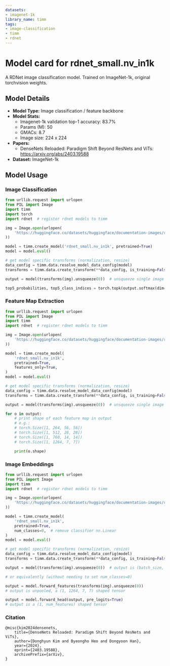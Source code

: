 ```yaml
---
datasets:
- imagenet-1k
library_name: timm
tags:
- image-classification
- timm
- rdnet
---
```

# Model card for rdnet_small.nv_in1k

A RDNet image classification model. Trained on ImageNet-1k, original torchvision weights.

## Model Details
- **Model Type:** Image classification / feature backbone
- **Model Stats:**
  - Imagenet-1k validation top-1 accuracy: 83.7%
  - Params (M): 50
  - GMACs: 8.7
  - Image size: 224 x 224
- **Papers:**
  - DenseNets Reloaded: Paradigm Shift Beyond ResNets and ViTs: https://arxiv.org/abs/2403.19588
- **Dataset:** ImageNet-1k

## Model Usage
### Image Classification
```python
from urllib.request import urlopen
from PIL import Image
import timm
import torch
import rdnet  # register rdnet models to timm

img = Image.open(urlopen(
    'https://huggingface.co/datasets/huggingface/documentation-images/resolve/main/beignets-task-guide.png'
))

model = timm.create_model('rdnet_small.nv_in1k', pretrained=True)
model = model.eval()

# get model specific transforms (normalization, resize)
data_config = timm.data.resolve_model_data_config(model)
transforms = timm.data.create_transform(**data_config, is_training=False)

output = model(transforms(img).unsqueeze(0))  # unsqueeze single image into batch of 1

top5_probabilities, top5_class_indices = torch.topk(output.softmax(dim=1) * 100, k=5)
```

### Feature Map Extraction
```python
from urllib.request import urlopen
from PIL import Image
import timm
import rdnet  # register rdnet models to timm

img = Image.open(urlopen(
    'https://huggingface.co/datasets/huggingface/documentation-images/resolve/main/beignets-task-guide.png'
))

model = timm.create_model(
    'rdnet_small.nv_in1k',
    pretrained=True,
    features_only=True,
)
model = model.eval()

# get model specific transforms (normalization, resize)
data_config = timm.data.resolve_model_data_config(model)
transforms = timm.data.create_transform(**data_config, is_training=False)

output = model(transforms(img).unsqueeze(0))  # unsqueeze single image into batch of 1

for o in output:
    # print shape of each feature map in output
    # e.g.:
    # torch.Size([1, 264, 56, 56])
    # torch.Size([1, 512, 28, 28])
    # torch.Size([1, 760, 14, 14])
    # torch.Size([1, 1264, 7, 7])

    print(o.shape)
```

### Image Embeddings
```python
from urllib.request import urlopen
from PIL import Image
import timm
import rdnet  # register rdnet models to timm

img = Image.open(urlopen(
    'https://huggingface.co/datasets/huggingface/documentation-images/resolve/main/beignets-task-guide.png'
))

model = timm.create_model(
    'rdnet_small.nv_in1k',
    pretrained=True,
    num_classes=0,  # remove classifier nn.Linear
)
model = model.eval()

# get model specific transforms (normalization, resize)
data_config = timm.data.resolve_model_data_config(model)
transforms = timm.data.create_transform(**data_config, is_training=False)

output = model(transforms(img).unsqueeze(0))  # output is (batch_size, num_features) shaped tensor

# or equivalently (without needing to set num_classes=0)

output = model.forward_features(transforms(img).unsqueeze(0))
# output is unpooled, a (1, 1264, 7, 7) shaped tensor

output = model.forward_head(output, pre_logits=True)
# output is a (1, num_features) shaped tensor
```

### Citation
```
@misc{kim2024densenets,
    title={DenseNets Reloaded: Paradigm Shift Beyond ResNets and ViTs}, 
    author={Donghyun Kim and Byeongho Heo and Dongyoon Han},
    year={2024},
    eprint={2403.19588},
    archivePrefix={arXiv},
}
```